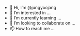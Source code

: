 - 👋 Hi, I’m @jungyoojang
- 👀 I’m interested in ...
- 🌱 I’m currently learning ...
- 💞️ I’m looking to collaborate on ...
- 📫 How to reach me ...

<!---
jungyoojang/jungyoojang is a ✨ special ✨ repository because its `README.md` (this file) appears on your GitHub profile.
You can click the Preview link to take a look at your changes.
--->

